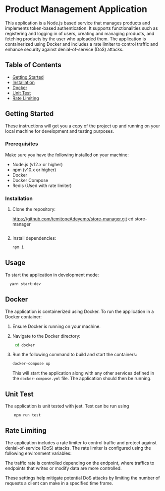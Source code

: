 # Product Management Application

This application is a Node.js based service that manages products and implements token-based authentication. It supports functionalities such as registering and logging in of users, creating and managing products, and fetching products by the user who uploaded them. The application is containerized using Docker and includes a rate limiter to control traffic and enhance security against denial-of-service (DoS) attacks.

## Table of Contents

- [Getting Started](#getting-started)
- [Installation](#installation)
- [Docker](#docker)
- [Unit Test](#docker)
- [Rate Limiting](#rate-limiting)

## Getting Started

These instructions will get you a copy of the project up and running on your local machine for development and testing purposes.

### Prerequisites

Make sure you have the following installed on your machine:

- Node.js (v12.x or higher)
- npm (v10.x or higher)
- Docker
- Docker Compose
- Redis (Used with rate limiter)

### Installation

1. Clone the repository:

   https://github.com/temitopeAdeyemo/store-manager.git
   cd store-manager

   ```

   ```
2. Install dependencies:

   ```bash
   npm i
   ```

## Usage

To start the application in development mode:

```bash
  yarn start:dev
```

## Docker

The application is containerized using Docker. To run the application in a Docker container:

1. Ensure Docker is running on your machine.
2. Navigate to the Docker directory:

   ```bash
    cd docker
   ```
3. Run the following command to build and start the containers:

   ```bash
   docker-compose up
   ```

   This will start the application along with any other services defined in the `docker-compose.yml` file. The application should then be running.

## Unit Test

The application is unit tested with jest. Test can be run using

```bash
    npm run test 
```

## Rate Limiting

The application includes a rate limiter to control traffic and protect against denial-of-service (DoS) attacks. The rate limiter is configured using the following environment variables:

The traffic rate is controlled depending on the endpoint, where traffics to endpoints that writes or modify data are more controlled.

These settings help mitigate potential DoS attacks by limiting the number of requests a client can make in a specified time frame.

